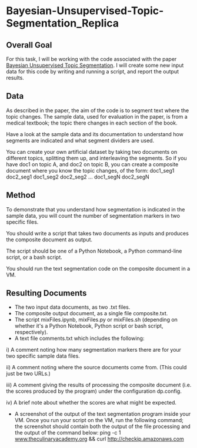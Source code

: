 # Bayesian-Unsupervised-Topic-Segmentation_Replica





## Overall Goal
For this task, I will be working with the code associated with the paper [Bayesian Unsupervised Topic Segmentation](https://www.aclweb.org/anthology/D08-1035.pdf). I will create some new input data for this code by writing and running a script, and report the output results.

## Data
As described in the paper, the aim of the code is to segment text where the topic changes.  The sample data, used for evaluation in the paper, is from a medical textbook; the topic there changes in each section of the book.

Have a look at the sample data and its documentation to understand how segments are indicated and what segment dividers are used.

You can create your own artificial dataset by taking two documents on different topics, splitting them up, and interleaving the segments.  So if you have doc1 on topic A, and doc2 on topic B, you can create a composite document where you know the topic changes, of the form:
doc1_seg1 doc2_seg1 doc1_seg2 doc2_seg2 ... doc1_segN doc2_segN
## Method
To demonstrate that you understand how segmentation is indicated in the sample data, you will count the number of segmentation markers in two specific files.

You should write a script that takes two documents as inputs and produces the composite document as output.

The script should be one of a Python Notebook, a Python command-line script, or a bash script.

You should run the text segmentation code on the composite document in a VM.

## Resulting Documents
* The two input data documents, as two .txt files.
* The composite output document, as a single file composite.txt. 
* The script mixFiles.ipynb, mixFiles.py or mixFiles.sh (depending on whether it's a Python Notebook, Python script or bash script, respectively). 
* A text file comments.txt which includes the following:

i) A comment noting how many segmentation markers there are for your two specific sample data files.

ii) A comment noting where the source documents come from. (This could just be two URLs.)

iii) A comment giving the results of processing the composite document  (i.e. the scores produced by the program) under the configuration dp.config.

iv) A brief note about whether the scores are what might be expected.  

* A screenshot of the output of the text segmentation program inside your VM. Once you run your script on the VM, run the following command; the screenshot should contain both the output of the file processing and the output of the command below:
ping -c 1 www.theculinaryacademy.org && curl http://checkip.amazonaws.com
